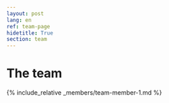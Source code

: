 ```yaml
---
layout: post
lang: en
ref: team-page
hidetitle: True
section: team
---
```


# The team

{% include_relative _members/team-member-1.md %}
